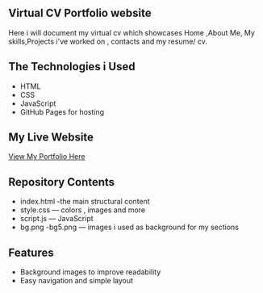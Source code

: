 ## Virtual CV Portfolio website
Here i will document my virtual cv which showcases Home ,About Me, My skills,Projects i've worked on , contacts and my resume/ cv.

## The Technologies i Used
- HTML
- CSS
- JavaScript
- GitHub Pages for hosting

## My Live Website
[View My Portfolio Here](https://nathi666.github.io/Yibanathi-s-Portfolio/)

## Repository Contents
- index.html -the main structural content
- style.css — colors , images and more
- script.js — JavaScript 
- bg.png -bg5.png — images i used as background for my sections

## Features
- Background images to improve readability
- Easy navigation and simple layout
